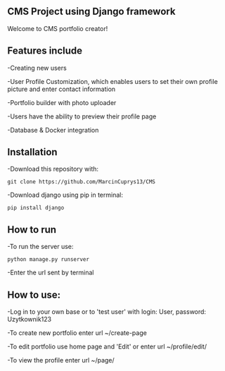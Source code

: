 ## CMS Project using Django framework
Welcome to CMS portfolio creator!

## Features include
-Creating new users

-User Profile Customization, which enables users to set their own profile picture and enter contact information

-Portfolio builder with photo uploader

-Users have the ability to preview their profile page

-Database & Docker integration

## Installation
-Download this repository with:
```
git clone https://github.com/MarcinCuprys13/CMS
```
-Download django using pip in terminal:
```
pip install django
```

## How to run
-To run the server use:
```
python manage.py runserver
```
-Enter the url sent by terminal

## How to use:
-Log in to your own base or to 'test user' with login: User, password: Uzytkownik123

-To create new portfolio enter url ~/create-page

-To edit portfolio use home page and 'Edit' or enter url ~/profile/edit/<your portfolio number>

-To view the profile enter url ~/page/<number of your portfolio>

